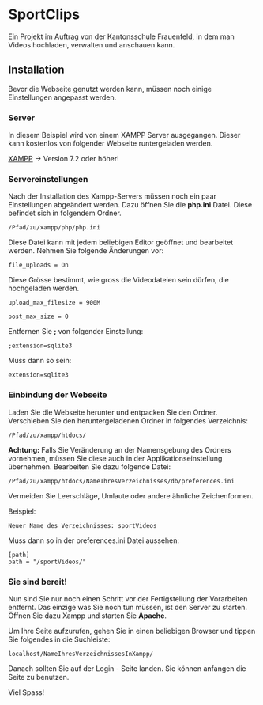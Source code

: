 # SportClips

Ein Projekt im Auftrag von der Kantonsschule Frauenfeld, in dem man Videos hochladen, verwalten und anschauen kann.

## Installation

Bevor die Webseite genutzt werden kann, müssen noch einige Einstellungen angepasst werden.

### Server

In diesem Beispiel wird von einem XAMPP Server ausgegangen.
Dieser kann kostenlos von folgender Webseite runtergeladen werden.

[XAMPP](https://www.apachefriends.org/de/download.html) -> Version 7.2 oder höher!


### Servereinstellungen

Nach der Installation des Xampp-Servers müssen noch ein paar Einstellungen abgeändert werden. Dazu öffnen Sie die **php.ini** Datei. Diese befindet sich in folgendem Ordner.

```
/Pfad/zu/xampp/php/php.ini
```

Diese Datei kann mit jedem beliebigen Editor geöffnet und bearbeitet werden.
Nehmen Sie folgende Änderungen vor:

```
file_uploads = On
```
Diese Grösse bestimmt, wie gross die Videodateien sein dürfen, die hochgeladen werden.
```
upload_max_filesize = 900M
```
```
post_max_size = 0
```
Entfernen Sie **;** von folgender Einstellung:
```
;extension=sqlite3
```
Muss dann so sein:
```
extension=sqlite3
```

### Einbindung der Webseite

Laden Sie die Webseite herunter und entpacken Sie den Ordner.
Verschieben Sie den heruntergeladenen Ordner in folgendes Verzeichnis:

```
/Pfad/zu/xampp/htdocs/
```

**Achtung:** Falls Sie Veränderung an der Namensgebung des Ordners vornehmen, müssen Sie diese auch in der Applikationseinstellung übernehmen.
Bearbeiten Sie dazu folgende Datei:

```
/Pfad/zu/xampp/htdocs/NameIhresVerzeichnisses/db/preferences.ini
```
Vermeiden Sie Leerschläge, Umlaute oder andere ähnliche Zeichenformen. 

Beispiel:
```
Neuer Name des Verzeichnisses: sportVideos
```
Muss dann so in der preferences.ini Datei aussehen: 
```
[path]
path = "/sportVideos/"
```

### Sie sind bereit!

Nun sind Sie nur noch einen Schritt vor der Fertigstellung der Vorarbeiten entfernt. Das einzige was Sie noch tun müssen, ist den Server zu starten. 
Öffnen Sie dazu Xampp und starten Sie **Apache**.

Um Ihre Seite aufzurufen, gehen Sie in einen beliebigen Browser und tippen Sie folgendes in die Suchleiste:

```
localhost/NameIhresVerzeichnissesInXampp/
```
Danach sollten Sie auf der Login - Seite landen.
Sie können anfangen die Seite zu benutzen.

Viel Spass!
